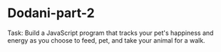 # Dodani-part-2

Task: Build a JavaScript program that tracks your pet's happiness and energy as you choose to feed,
pet, and take your animal for a walk.
